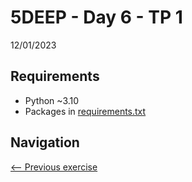 # 5DEEP - Day 6 - TP 1
12/01/2023

## Requirements
- Python ~3.10
- Packages in [requirements.txt](https://github.com/EmpireDemocratiqueDuPoulpe/Cours-IA/blob/main/5DEEP/Day6-TP1/requirements.txt)

## Navigation
[<-- Previous exercise](https://github.com/EmpireDemocratiqueDuPoulpe/5DEEP-Day4-TP3/tree/main)
